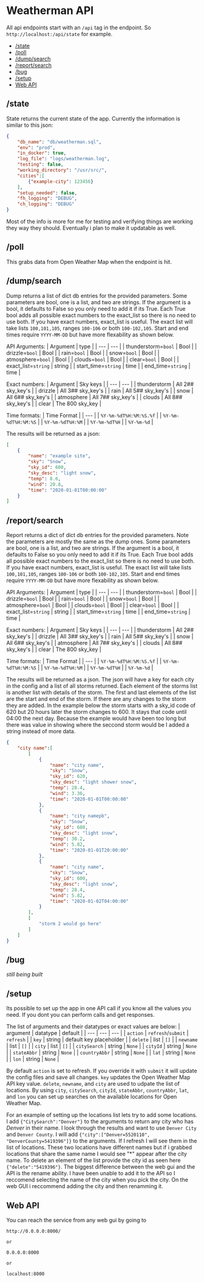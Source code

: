# Weatherman API

All api endpoints start with an `/api` tag in the endpoint. 
So `http://localhost:/api/state` for example. 

- [/state](#/state)
- [/poll](#/poll)
- [/dump/search](#/dump/search)
- [/report/search](#/report/search)
- [/bug](#/bug)
- [/setup](#/setup)
- [Web API](#web-api)


## /state
State returns the current state of the app. 
Currently the information is similar to this json:
```json
{
    "db_name": "db/weatherman.sql",
    "env": "prod",
    "in_docker": true,
    "log_file": "logs/weatherman.log",
    "testing": false,
    "working_directory": "/usr/src/",
    "cities":[
        {"example-city": 123456}
    ],
    "setup_needed": false,
    "fh_logging": "DEBUG",
    "ch_logging": "DEBUG"
}
```
Most of the info is more for me for testing and verifying things are working they way they should. 
Eventually i plan to make it updatable as well. 

## /poll
This grabs data from Open Weather Map when the endpoint is hit. 

## /dump/search
Dump returns a list of dict db entries for the provided parameters. 
Some parameters are bool, one is a list, and two are strings. 
If the argument is a bool, it defaults to False so you only need to add it if its True. 
Each True bool adds all possible exact numbers to the exact_list so there is no need to use both. 
If you have exact numbers, exact_list is useful. 
The exact list will take lists `100,101,105`, ranges `100-106` or both `100-102,105`. 
Start and end times require `YYYY-MM-DD` but have more flexability as shown below. 

API Arguments:
| Argument              | type  |
| ---                   | ---   |
| thunderstorm=`bool`   | Bool  |
| drizzle=`bool`        | Bool  |
| rain=`bool`           | Bool  |
| snow=`bool`           | Bool  |
| atmosphere=`bool`     | Bool  |
| clouds=`bool`         | Bool  |
| clear=`bool`          | Bool  |
| exact_list=`string`   | string  |
| start_time=`string`   | time  |
| end_time=`string`     | time  |

Exact numbers:
| Argument      | Sky keys |
| ---           | --- |
| thunderstorm  | All 2## sky_key's |
| drizzle       | All 3## sky_key's |
| rain          | All 5## sky_key's |
| snow          | All 6## sky_key's |
| atmosphere    | All 7## sky_key's |
| clouds        | All 8## sky_key's |
| clear         | The 800 sky_key   |

Time formats:
| Time Format               |
| ---                       |
| `%Y-%m-%dT%H:%M:%S.%f`    |
| `%Y-%m-%dT%H:%M:%S`       |
| `%Y-%m-%dT%H:%M`          |
| `%Y-%m-%dT%H`             |
| `%Y-%m-%d`                |

The results will be returned as a json:
```json
[
    {
        "name": "example site", 
        "sky": "Snow", 
        "sky_id": 600, 
        "sky_desc": "light snow", 
        "temp": 8.6, 
        "wind": 20.8, 
        "time": "2020-01-01T00:00:00"
    }
]
```

## /report/search
Report returns a dict of dict db entries for the provided parameters. 
Note the parameters are mostly the same as the dump ones. 
Some parameters are bool, one is a list, and two are strings. 
If the argument is a bool, it defaults to False so you only need to add it if its True. 
Each True bool adds all possible exact numbers to the exact_list so there is no need to use both. 
If you have exact numbers, exact_list is useful. 
The exact list will take lists `100,101,105`, ranges `100-106` or both `100-102,105`. 
Start and end times require `YYYY-MM-DD` but have more flexability as shown below. 

API Arguments:
| Argument              | type  |
| ---                   | ---   |
| thunderstorm=`bool`   | Bool  |
| drizzle=`bool`        | Bool  |
| rain=`bool`           | Bool  |
| snow=`bool`           | Bool  |
| atmosphere=`bool`     | Bool  |
| clouds=`bool`         | Bool  |
| clear=`bool`          | Bool  |
| exact_list=`string`   | string  |
| start_time=`string`   | time  |
| end_time=`string`     | time  |

Exact numbers:
| Argument      | Sky keys |
| ---           | --- |
| thunderstorm  | All 2## sky_key's |
| drizzle       | All 3## sky_key's |
| rain          | All 5## sky_key's |
| snow          | All 6## sky_key's |
| atmosphere    | All 7## sky_key's |
| clouds        | All 8## sky_key's |
| clear         | The 800 sky_key   |

Time formats:
| Time Format               |
| ---                       |
| `%Y-%m-%dT%H:%M:%S.%f`    |
| `%Y-%m-%dT%H:%M:%S`       |
| `%Y-%m-%dT%H:%M`          |
| `%Y-%m-%dT%H`             |
| `%Y-%m-%d`                |

The results will be returned as a json. 
The json will have a key for each city in the config and a list of all storms returned. 
Each element of the storms list is another list with details of the storm. 
The first and last elements of the list are the start and end of the storm. 
If there are any changes to the storm they are added. 
In the example below the storm starts with a sky_id code of 620 but 20 hours later the storm changes to 600. 
It stays that code until 04:00 the next day. 
Because the example would have been too long but there was value in showing where the seccond storm would be I added a string instead of more data. 

```json
{
    "city name":[
        [
            {
                "name": "city name", 
                "sky": "Snow", 
                "sky_id": 620, 
                "sky_desc": "light shower snow", 
                "temp": 28.4, 
                "wind": 3.36, 
                "time": "2020-01-01T00:00:00"
            },
            {
                "name": "city namepb", 
                "sky": "Snow", 
                "sky_id": 600, 
                "sky_desc": "light snow", 
                "temp": 30.2, 
                "wind": 5.82, 
                "time": "2020-01-01T20:00:00"
            },
            {
                "name": "city name", 
                "sky": "Snow", 
                "sky_id": 600, 
                "sky_desc": "light snow", 
                "temp": 28.4, 
                "wind": 5.82, 
                "time": "2020-01-02T04:00:00"
            }
        ],
        [
            "storm 2 would go here"
        ]
    ]
}
```

## /bug
_still being built_

## /setup
Its possible to set up the app in one API call if you know all the values you need. 
If you dont you can perform calls and get responses. 

The list of arguments and their datatypes or exact values are below:
| argument      | datatype              | default                   |
| ---           | ---                   | ---                       |
| `action`      | `refresh`/`submit`    | `refresh`                 |
| `key`         | string                | default key placeholder   |
| `delete`      | list                  | `[]`                      |
| `newname`     | list                  | `[]`                      |
| `city`        | list                  | `[]`                      |
| `citySearch`  | string                | `None`                    |
| `cityId`      | string                | `None`                    |
| `stateAbbr`   | string                | `None`                    |
| `countryAbbr` | string                | `None`                    |
| `lat`         | string                | `None`                    |
| `lon`         | string                | `None`                    |

By default `action` is set to refresh. 
If you override it with `submit` it will update the config files and save all changes. 
`key` updates the Open Weather Map API key value. 
`delete`, `newname`, and `city` are used to udpate the list of locations. 
By using `city`, `citySearch`, `cityId`, `stateAbbr`, `countryAbbr`, `lat`, and `lon` you can set up searches on the available locations for Open Weather Map. 

For an example of setting up the locations list lets try to add some locations. 
I add `{"CitySearch":"Denver"}` to the arguments to return any city who has _Denver_ in their name. 
I look through the results and want to use `Denver City` and `Denver County`. 
I will add `{"city":["Denver=5520110", "DenverCounty=5419396"]}` to the arguments. 
If I refresh I will see them in the list of locations. 
These two locations have different names but if i grabbed locations that share the same name I would see "*" appear after the city name. 
To delete an element of the list provide the city id as seen here `{"delete":"5419396"}`. 
The biggest difference between the web gui and the API is the rename ability. 
I have been unable to add it to the API so I reccomend selecting the name of the city when you pick the city. 
On the web GUI i reccommend adding the city and then renamming it. 


## Web API


You can reach the service from any web gui by going to 

```http
http://0.0.0.0:8000/

or

0.0.0.0:8000

or

localhost:8000
```
